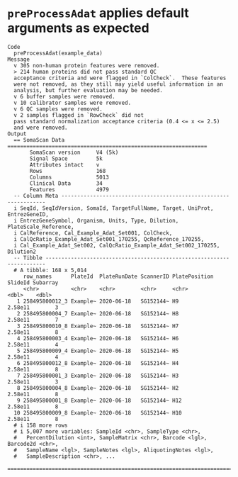 # `preProcessAdat` applies default arguments as expected

    Code
      preProcessAdat(example_data)
    Message
      v 305 non-human protein features were removed.
      > 214 human proteins did not pass standard QC
      acceptance criteria and were flagged in `ColCheck`.  These features
      were not removed, as they still may yield useful information in an
      analysis, but further evaluation may be needed.
      v 6 buffer samples were removed.
      v 10 calibrator samples were removed.
      v 6 QC samples were removed.
      v 2 samples flagged in `RowCheck` did not
      pass standard normalization acceptance criteria (0.4 <= x <= 2.5)
      and were removed.
    Output
      == SomaScan Data ===============================================================
           SomaScan version     V4 (5k)
           Signal Space         5k
           Attributes intact    v
           Rows                 168
           Columns              5013
           Clinical Data        34
           Features             4979
      -- Column Meta -----------------------------------------------------------------
      i SeqId, SeqIdVersion, SomaId, TargetFullName, Target, UniProt, EntrezGeneID,
      i EntrezGeneSymbol, Organism, Units, Type, Dilution, PlateScale_Reference,
      i CalReference, Cal_Example_Adat_Set001, ColCheck,
      i CalQcRatio_Example_Adat_Set001_170255, QcReference_170255,
      i Cal_Example_Adat_Set002, CalQcRatio_Example_Adat_Set002_170255, Dilution2
      -- Tibble ----------------------------------------------------------------------
      # A tibble: 168 x 5,014
         row_names      PlateId  PlateRunDate ScannerID PlatePosition SlideId Subarray
         <chr>          <chr>    <chr>        <chr>     <chr>           <dbl>    <dbl>
       1 258495800012_3 Example~ 2020-06-18   SG152144~ H9            2.58e11        3
       2 258495800004_7 Example~ 2020-06-18   SG152144~ H8            2.58e11        7
       3 258495800010_8 Example~ 2020-06-18   SG152144~ H7            2.58e11        8
       4 258495800003_4 Example~ 2020-06-18   SG152144~ H6            2.58e11        4
       5 258495800009_4 Example~ 2020-06-18   SG152144~ H5            2.58e11        4
       6 258495800012_8 Example~ 2020-06-18   SG152144~ H4            2.58e11        8
       7 258495800001_3 Example~ 2020-06-18   SG152144~ H3            2.58e11        3
       8 258495800004_8 Example~ 2020-06-18   SG152144~ H2            2.58e11        8
       9 258495800001_8 Example~ 2020-06-18   SG152144~ H12           2.58e11        8
      10 258495800009_8 Example~ 2020-06-18   SG152144~ H10           2.58e11        8
      # i 158 more rows
      # i 5,007 more variables: SampleId <chr>, SampleType <chr>,
      #   PercentDilution <int>, SampleMatrix <chr>, Barcode <lgl>, Barcode2d <chr>,
      #   SampleName <lgl>, SampleNotes <lgl>, AliquotingNotes <lgl>,
      #   SampleDescription <chr>, ...
      ================================================================================

